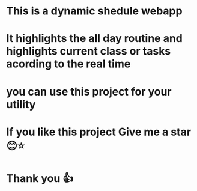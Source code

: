 # This is a dynamic shedule webapp
# It highlights the all day routine and highlights current class or tasks acording to the real time
# you can use this project for your utility 
# If you like this project Give me a star 😊⭐
# Thank you 👍
